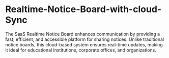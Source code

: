 # Realtime-Notice-Board-with-cloud-Sync
The SaaS Realtime Notice Board enhances communication by providing a fast, efficient, and accessible platform for sharing notices. Unlike traditional notice boards, this cloud-based system ensures real-time updates, making it ideal for educational institutions, corporate offices, and organizations.
